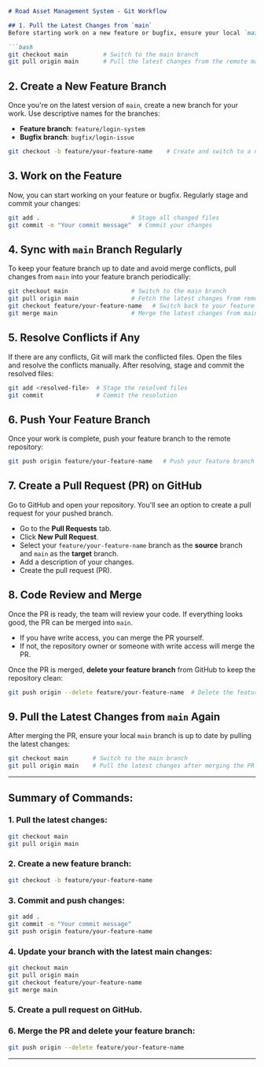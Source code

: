 ```markdown
# Road Asset Management System - Git Workflow

## 1. Pull the Latest Changes from `main`
Before starting work on a new feature or bugfix, ensure your local `main` branch is up to date.

```bash
git checkout main          # Switch to the main branch
git pull origin main       # Pull the latest changes from the remote main branch
```

## 2. Create a New Feature Branch
Once you're on the latest version of `main`, create a new branch for your work. Use descriptive names for the branches:

- **Feature branch**: `feature/login-system`
- **Bugfix branch**: `bugfix/login-issue`

```bash
git checkout -b feature/your-feature-name    # Create and switch to a new branch
```

## 3. Work on the Feature
Now, you can start working on your feature or bugfix. Regularly stage and commit your changes:

```bash
git add .                          # Stage all changed files
git commit -m "Your commit message"  # Commit your changes
```

## 4. Sync with `main` Branch Regularly
To keep your feature branch up to date and avoid merge conflicts, pull changes from `main` into your feature branch periodically:

```bash
git checkout main                  # Switch to the main branch
git pull origin main               # Fetch the latest changes from remote
git checkout feature/your-feature-name   # Switch back to your feature branch
git merge main                     # Merge the latest changes from main into your feature branch
```

## 5. Resolve Conflicts if Any
If there are any conflicts, Git will mark the conflicted files. Open the files and resolve the conflicts manually. After resolving, stage and commit the resolved files:

```bash
git add <resolved-file>  # Stage the resolved files
git commit               # Commit the resolution
```

## 6. Push Your Feature Branch
Once your work is complete, push your feature branch to the remote repository:

```bash
git push origin feature/your-feature-name   # Push your feature branch to the remote repository
```

## 7. Create a Pull Request (PR) on GitHub
Go to GitHub and open your repository. You'll see an option to create a pull request for your pushed branch.

- Go to the **Pull Requests** tab.
- Click **New Pull Request**.
- Select your `feature/your-feature-name` branch as the **source** branch and `main` as the **target** branch.
- Add a description of your changes.
- Create the pull request (PR).

## 8. Code Review and Merge
Once the PR is ready, the team will review your code. If everything looks good, the PR can be merged into `main`.

- If you have write access, you can merge the PR yourself.
- If not, the repository owner or someone with write access will merge the PR.

Once the PR is merged, **delete your feature branch** from GitHub to keep the repository clean:

```bash
git push origin --delete feature/your-feature-name  # Delete the feature branch remotely
```

## 9. Pull the Latest Changes from `main` Again
After merging the PR, ensure your local `main` branch is up to date by pulling the latest changes:

```bash
git checkout main       # Switch to the main branch
git pull origin main    # Pull the latest changes after merging the PR
```

---

## Summary of Commands:

### 1. **Pull the latest changes**:
```bash
git checkout main
git pull origin main
```

### 2. **Create a new feature branch**:
```bash
git checkout -b feature/your-feature-name
```

### 3. **Commit and push changes**:
```bash
git add .
git commit -m "Your commit message"
git push origin feature/your-feature-name
```

### 4. **Update your branch with the latest main changes**:
```bash
git checkout main
git pull origin main
git checkout feature/your-feature-name
git merge main
```

### 5. **Create a pull request on GitHub**.

### 6. **Merge the PR and delete your feature branch**:
```bash
git push origin --delete feature/your-feature-name
```

---